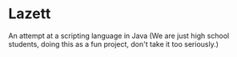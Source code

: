 # Lazett
An attempt at a scripting language in Java
(We are just high school students, doing this as a fun project, don't take it too seriously.)
